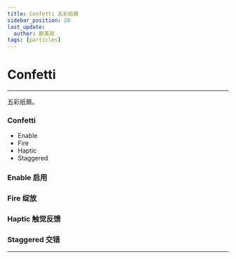 ```yaml
---
title: Confetti 五彩纸屑
sidebar_position: 20
last_update:
  author: 蒯美政
tags: [particles]
---
```


# Confetti

---

五彩纸屑。

<div class="patch-container">
 <div class="patch layer">
  <h3>Confetti</h3>
   <ul class="inputs"> 
        <li>Enable</li>  
        <li>Fire</li>
        <li>Haptic</li>
        <li>Staggered</li>
   </ul>
 </div>
</div>

### Enable 启用

### Fire 绽放

### Haptic 触觉反馈

### Staggered 交错


------
